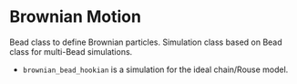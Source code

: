 # Brownian Motion

Bead class to define Brownian particles. Simulation class based on Bead class for multi-Bead simulations.


* `brownian_bead_hookian` is a simulation for the ideal chain/Rouse model.
